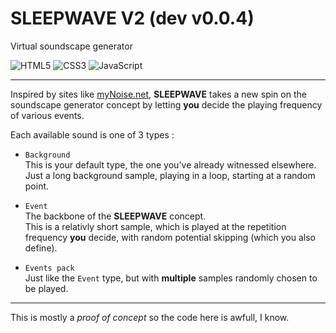 # SLEEPWAVE V2 (dev v0.0.4)

Virtual soundscape generator

![HTML5](https://img.shields.io/badge/html5-%23E34F26.svg?style=for-the-badge&logo=html5&logoColor=white)
![CSS3](https://img.shields.io/badge/css3-%231572B6.svg?style=for-the-badge&logo=css3&logoColor=white)
![JavaScript](https://img.shields.io/badge/javascript-%23323330.svg?style=for-the-badge&logo=javascript&logoColor=%23F7DF1E)  

---

Inspired by sites like [myNoise.net](https://mynoise.net/), **SLEEPWAVE** takes a new spin on the soundscape generator concept by letting **you** decide the playing frequency of various events.  

Each available sound is one of 3 types :

- `Background`  
This is your default type, the one you've already witnessed elsewhere. Just a long background sample, playing in a loop, starting at a random point.  

- `Event`  
The backbone of the **SLEEPWAVE** concept.  
This is a relativly short sample, which is played at the repetition frequency **you** decide, with random potential skipping (which you also define).  

- `Events pack`  
Just like the `Event` type, but with **multiple** samples randomly chosen to be played.  

---

This is mostly a *proof of concept* so the code here is awfull, I know.